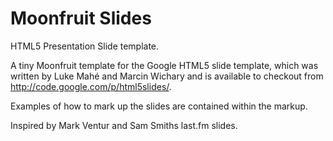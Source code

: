 Moonfruit Slides
================

HTML5 Presentation Slide template.

A tiny Moonfruit template for the Google HTML5 slide template, which was written by Luke Mahé and Marcin Wichary and is available to checkout from http://code.google.com/p/html5slides/.


Examples of how to mark up the slides are contained within the markup.

Inspired by Mark Ventur and Sam Smiths last.fm slides.
